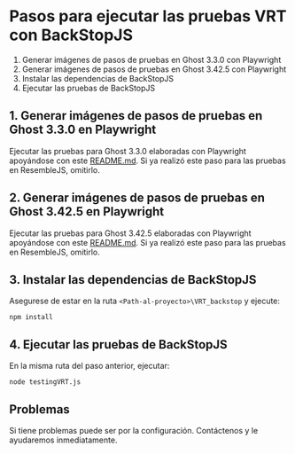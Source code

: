 # Pasos para ejecutar las pruebas VRT con BackStopJS
1. Generar imágenes de pasos de pruebas en Ghost 3.3.0 con Playwright
2. Generar imágenes de pasos de pruebas en Ghost 3.42.5 con Playwright
3. Instalar las dependencias de BackStopJS
4. Ejecutar las pruebas de BackStopJS

## 1. Generar imágenes de pasos de pruebas en Ghost 3.3.0 en Playwright
Ejecutar las pruebas para Ghost 3.3.0 elaboradas con Playwright apoyándose con este [README.md](https://github.com/EdgarLunaG-442/EscenariosPruebas/tree/master/Playwright#readme). Si ya realizó este paso para las pruebas en ResembleJS, omitirlo.

## 2. Generar imágenes de pasos de pruebas en Ghost 3.42.5 en Playwright
Ejecutar las pruebas para Ghost 3.42.5 elaboradas con Playwright apoyándose con este [README.md](https://github.com/EdgarLunaG-442/EscenariosPruebas/tree/master/Playwright#readme). Si ya realizó este paso para las pruebas en ResembleJS, omitirlo.

## 3. Instalar las dependencias de BackStopJS
Asegurese de estar en la ruta ```<Path-al-proyecto>\VRT_backstop``` y ejecute:

```npm install```

## 4. Ejecutar las pruebas de BackStopJS
En la misma ruta del paso anterior, ejecutar:

```node testingVRT.js```

## Problemas
Si tiene problemas puede ser por la configuración. Contáctenos y le ayudaremos inmediatamente.
